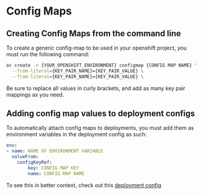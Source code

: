 # Config Maps

## Creating Config Maps from the command line
To create a generic config-map to be used in your openshift project, you must run the following command:
``` sh
oc create -n {YOUR_OPENSHIFT_ENVIRONMENT} configmap {CONFIG MAP NAME} \
  --from-literal={KEY_PAIR_NAME}={KEY_PAIR_VALUE} \
  --from-literal={KEY_PAIR_NAME}={KEY_PAIR_VALUE} \
```
Be sure to replace all values in curly brackets, and add as many key pair mappings as you need.

## Adding config map values to deployment configs
To automatically attach config maps to deployments, you must add them as environment variables in the deployment config as such:
``` yaml
env:
- name: NAME OF ENVIRONMENT VARIABLE
  valueFrom:
    configKeyRef:
        key: CONFIG MAP KEY
        name: CONFIG MAP NAME
```
To see this in better context, check out this [deployment config](https://github.com/bcgov/EDUC-PEN-REQUEST/blob/master/tools/openshift/backend.dc.yaml)
